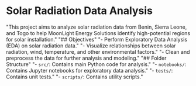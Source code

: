 # Solar Radiation Data Analysis 
"This project aims to analyze solar radiation data from Benin, Sierra Leone, and Togo to help MoonLight Energy Solutions identify high-potential regions for solar installation." 
"## Objectives" 
"- Perform Exploratory Data Analysis (EDA) on solar radiation data." 
"- Visualize relationships between solar radiation, wind, temperature, and other environmental factors." 
"- Clean and preprocess the data for further analysis and modeling." 
"## Folder Structure" 
"- `src/`: Contains main Python code for analysis." 
"- `notebooks/`: Contains Jupyter notebooks for exploratory data analysis." 
"- `tests/`: Contains unit tests." 
"- `scripts/`: Contains utility scripts." 
